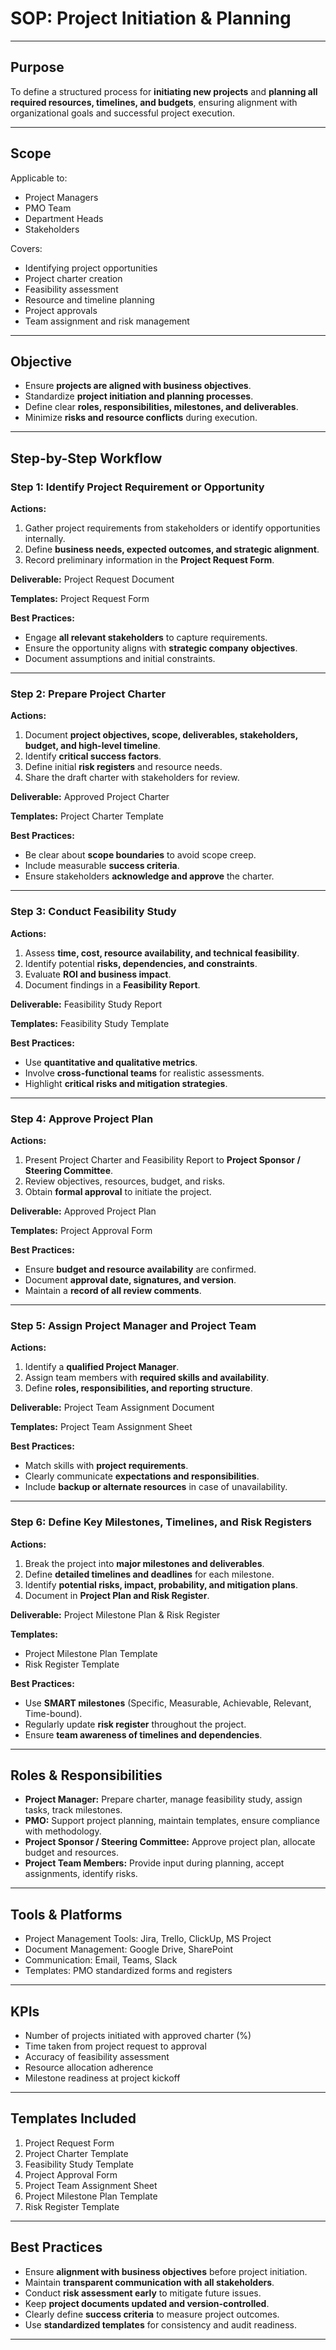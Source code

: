 # **SOP: Project Initiation & Planning**

---

## **Purpose**

To define a structured process for **initiating new projects** and **planning all required resources, timelines, and budgets**, ensuring alignment with organizational goals and successful project execution.

---

## **Scope**

Applicable to:

* Project Managers
* PMO Team
* Department Heads
* Stakeholders

Covers:

* Identifying project opportunities
* Project charter creation
* Feasibility assessment
* Resource and timeline planning
* Project approvals
* Team assignment and risk management

---

## **Objective**

* Ensure **projects are aligned with business objectives**.
* Standardize **project initiation and planning processes**.
* Define clear **roles, responsibilities, milestones, and deliverables**.
* Minimize **risks and resource conflicts** during execution.

---

## **Step-by-Step Workflow**

### **Step 1: Identify Project Requirement or Opportunity**

**Actions:**

1. Gather project requirements from stakeholders or identify opportunities internally.
2. Define **business needs, expected outcomes, and strategic alignment**.
3. Record preliminary information in the **Project Request Form**.

**Deliverable:** Project Request Document

**Templates:** Project Request Form

**Best Practices:**

* Engage **all relevant stakeholders** to capture requirements.
* Ensure the opportunity aligns with **strategic company objectives**.
* Document assumptions and initial constraints.

---

### **Step 2: Prepare Project Charter**

**Actions:**

1. Document **project objectives, scope, deliverables, stakeholders, budget, and high-level timeline**.
2. Identify **critical success factors**.
3. Define initial **risk registers** and resource needs.
4. Share the draft charter with stakeholders for review.

**Deliverable:** Approved Project Charter

**Templates:** Project Charter Template

**Best Practices:**

* Be clear about **scope boundaries** to avoid scope creep.
* Include measurable **success criteria**.
* Ensure stakeholders **acknowledge and approve** the charter.

---

### **Step 3: Conduct Feasibility Study**

**Actions:**

1. Assess **time, cost, resource availability, and technical feasibility**.
2. Identify potential **risks, dependencies, and constraints**.
3. Evaluate **ROI and business impact**.
4. Document findings in a **Feasibility Report**.

**Deliverable:** Feasibility Study Report

**Templates:** Feasibility Study Template

**Best Practices:**

* Use **quantitative and qualitative metrics**.
* Involve **cross-functional teams** for realistic assessments.
* Highlight **critical risks and mitigation strategies**.

---

### **Step 4: Approve Project Plan**

**Actions:**

1. Present Project Charter and Feasibility Report to **Project Sponsor / Steering Committee**.
2. Review objectives, resources, budget, and risks.
3. Obtain **formal approval** to initiate the project.

**Deliverable:** Approved Project Plan

**Templates:** Project Approval Form

**Best Practices:**

* Ensure **budget and resource availability** are confirmed.
* Document **approval date, signatures, and version**.
* Maintain a **record of all review comments**.

---

### **Step 5: Assign Project Manager and Project Team**

**Actions:**

1. Identify a **qualified Project Manager**.
2. Assign team members with **required skills and availability**.
3. Define **roles, responsibilities, and reporting structure**.

**Deliverable:** Project Team Assignment Document

**Templates:** Project Team Assignment Sheet

**Best Practices:**

* Match skills with **project requirements**.
* Clearly communicate **expectations and responsibilities**.
* Include **backup or alternate resources** in case of unavailability.

---

### **Step 6: Define Key Milestones, Timelines, and Risk Registers**

**Actions:**

1. Break the project into **major milestones and deliverables**.
2. Define **detailed timelines and deadlines** for each milestone.
3. Identify **potential risks, impact, probability, and mitigation plans**.
4. Document in **Project Plan and Risk Register**.

**Deliverable:** Project Milestone Plan & Risk Register

**Templates:**

* Project Milestone Plan Template
* Risk Register Template

**Best Practices:**

* Use **SMART milestones** (Specific, Measurable, Achievable, Relevant, Time-bound).
* Regularly update **risk register** throughout the project.
* Ensure **team awareness of timelines and dependencies**.

---

## **Roles & Responsibilities**

* **Project Manager:** Prepare charter, manage feasibility study, assign tasks, track milestones.
* **PMO:** Support project planning, maintain templates, ensure compliance with methodology.
* **Project Sponsor / Steering Committee:** Approve project plan, allocate budget and resources.
* **Project Team Members:** Provide input during planning, accept assignments, identify risks.

---

## **Tools & Platforms**

* Project Management Tools: Jira, Trello, ClickUp, MS Project
* Document Management: Google Drive, SharePoint
* Communication: Email, Teams, Slack
* Templates: PMO standardized forms and registers

---

## **KPIs**

* Number of projects initiated with approved charter (%)
* Time taken from project request to approval
* Accuracy of feasibility assessment
* Resource allocation adherence
* Milestone readiness at project kickoff

---

## **Templates Included**

1. Project Request Form
2. Project Charter Template
3. Feasibility Study Template
4. Project Approval Form
5. Project Team Assignment Sheet
6. Project Milestone Plan Template
7. Risk Register Template

---

## **Best Practices**

* Ensure **alignment with business objectives** before project initiation.
* Maintain **transparent communication with all stakeholders**.
* Conduct **risk assessment early** to mitigate future issues.
* Keep **project documents updated and version-controlled**.
* Clearly define **success criteria** to measure project outcomes.
* Use **standardized templates** for consistency and audit readiness.

---
